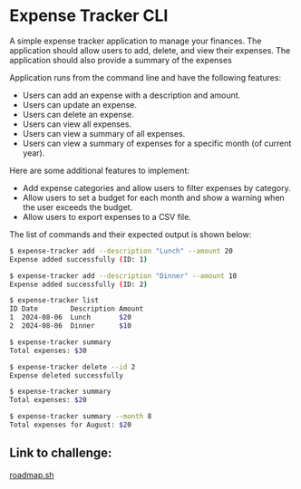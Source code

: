 # Expense Tracker CLI

A simple expense tracker application to manage your finances. The application should allow users to add, delete, and view their expenses. The application should also provide a summary of the expenses

Application runs from the command line and have the following features:

- Users can add an expense with a description and amount.
- Users can update an expense.
- Users can delete an expense.
- Users can view all expenses.
- Users can view a summary of all expenses.
- Users can view a summary of expenses for a specific month (of current year).

Here are some additional features to implement:

- Add expense categories and allow users to filter expenses by category.
- Allow users to set a budget for each month and show a warning when the user exceeds the budget.
- Allow users to export expenses to a CSV file.

The list of commands and their expected output is shown below:

```bash
$ expense-tracker add --description "Lunch" --amount 20
Expense added successfully (ID: 1)

$ expense-tracker add --description "Dinner" --amount 10
Expense added successfully (ID: 2)

$ expense-tracker list
ID Date        Description Amount
1  2024-08-06  Lunch       $20
2  2024-08-06  Dinner      $10

$ expense-tracker summary
Total expenses: $30

$ expense-tracker delete --id 2
Expense deleted successfully

$ expense-tracker summary
Total expenses: $20

$ expense-tracker summary --month 8
Total expenses for August: $20

```

## Link to challenge:

[roadmap.sh](https://roadmap.sh/projects/expense-tracker)
